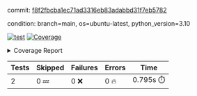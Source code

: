 commit: [f8f2fbcba1ec71ad3316eb83adabbd31f7eb5782](https://github.com/rcmdnk/python-template/tree/f8f2fbcba1ec71ad3316eb83adabbd31f7eb5782)

condition: branch=main, os=ubuntu-latest, python_version=3.10

[![test](https://github.com/rcmdnk/python-template/actions/workflows/test.yml/badge.svg)](https://github.com/rcmdnk/python-template/actions/runs/6687463218)
<a href="https://github.com/rcmdnk/python-template/blob/f8f2fbcba1ec71ad3316eb83adabbd31f7eb5782/README.md"><img alt="Coverage" src="https://img.shields.io/badge/Coverage-100%25-brightgreen.svg" /></a><details><summary>Coverage Report </summary><table><tr><th>File</th><th>Stmts</th><th>Miss</th><th>Cover</th></tr><tbody><tr><td><b>TOTAL</b></td><td><b>4</b></td><td><b>0</b></td><td><b>100%</b></td></tr></tbody></table></details>

| Tests | Skipped | Failures | Errors | Time |
| ----- | ------- | -------- | -------- | ------------------ |
| 2 | 0 :zzz: | 0 :x: | 0 :fire: | 0.795s :stopwatch: |

